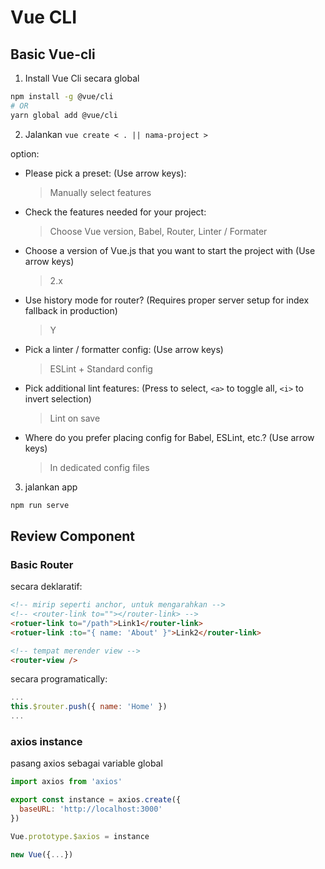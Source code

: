 # Vue CLI

## Basic Vue-cli

1. Install Vue Cli secara global

```bash
npm install -g @vue/cli
# OR
yarn global add @vue/cli
```

2. Jalankan `vue create < . || nama-project >`

option:

- Please pick a preset: (Use arrow keys):
  > Manually select features
- Check the features needed for your project:
  > Choose Vue version, Babel, Router, Linter / Formater
- Choose a version of Vue.js that you want to start the project with (Use arrow keys)
  > 2.x
- Use history mode for router? (Requires proper server setup for index fallback in production)
  > Y
- Pick a linter / formatter config: (Use arrow keys)
  > ESLint + Standard config
- Pick additional lint features: (Press <space> to select, `<a>` to toggle all, `<i>` to invert selection)
  > Lint on save
- Where do you prefer placing config for Babel, ESLint, etc.? (Use arrow keys)
  > In dedicated config files


3. jalankan app

```bash
npm run serve
```

## Review Component

### Basic Router

secara deklaratif:

```html
<!-- mirip seperti anchor, untuk mengarahkan -->
<!-- <router-link to=""></router-link> -->
<rotuer-link to="/path">Link1</router-link>
<rotuer-link :to="{ name: 'About' }">Link2</router-link>

<!-- tempat merender view -->
<router-view />
```

secara programatically:
```js
...
this.$router.push({ name: 'Home' })
...
```

### axios instance

pasang axios sebagai variable global

```js
import axios from 'axios'

export const instance = axios.create({
  baseURL: 'http://localhost:3000'
})

Vue.prototype.$axios = instance

new Vue({...})
```
